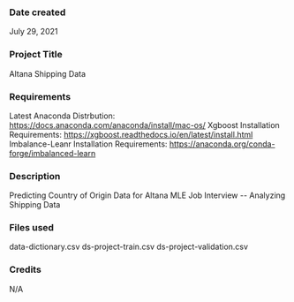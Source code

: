 ### Date created
July 29, 2021

### Project Title
Altana Shipping Data

### Requirements
Latest Anaconda Distrbution: https://docs.anaconda.com/anaconda/install/mac-os/
Xgboost Installation Requirements: https://xgboost.readthedocs.io/en/latest/install.html
Imbalance-Leanr Installation Requirements: https://anaconda.org/conda-forge/imbalanced-learn

### Description
Predicting Country of Origin Data for Altana MLE Job Interview -- Analyzing Shipping Data

### Files used
data-dictionary.csv
ds-project-train.csv
ds-project-validation.csv

### Credits
N/A
